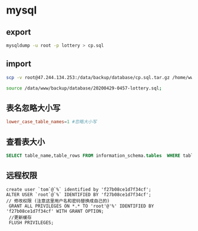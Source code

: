 # mysql

## export

```sh
mysqldump -u root -p lottery > cp.sql 
```

## import

```sh
scp -v root@47.244.134.253:/data/backup/database/cp.sql.tar.gz /home/www/backup/database/cp.sql.tar.gz

source /data/www/backup/database/20200429-0457-lottery.sql;
```

## 表名忽略大小写

```my.cnf
lower_case_table_names=1 #忽略大小写
```

## 查看表大小

```sql
SELECT table_name,table_rows FROM information_schema.tables  WHERE table_schema='lottery' ORDER BY table_rows DESC;
```

## 远程权限

```
create user `tom`@`%` identified by 'f27b08ce1d7f34cf';
ALTER USER `root`@`%` IDENTIFIED BY 'f27b08ce1d7f34cf';
// 修改权限 (注意这里用户名和密码替换成自己的)
 GRANT ALL PRIVILEGES ON *.* TO 'root'@'%' IDENTIFIED BY 'f27b08ce1d7f34cf' WITH GRANT OPTION;
 //更新缓存
 FLUSH PRIVILEGES;
```


